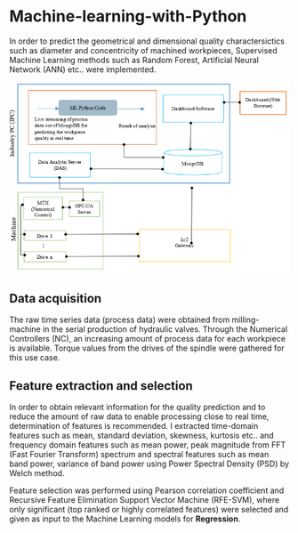 # Machine-learning-with-Python

In order to predict the geometrical and dimensional quality charactersictics such as diameter and concentricity of machined workpieces, Supervised Machine Learning methods such as 
Random Forest, Artificial Neural Network (ANN) etc.. were implemented.

![Architecture of the system](https://github.com/a-mujumdar/Machine-learning-with-Python/blob/master/Plots/architecture.PNG)

## Data acquisition

The raw time series data (process data) were obtained from milling-machine in the serial production of hydraulic valves. Through the Numerical Controllers (NC), an increasing 
amount of process data for each workpiece is available. Torque values from the drives of the spindle were gathered for this use case.

## Feature extraction and selection

In order to obtain relevant information for the quality prediction and to reduce the amount of raw data to enable processing close to real time, determination of 
features is recommended. I extracted time-domain features such as mean, standard deviation, skewness, kurtosis etc.. and frequency domain features such as mean power, 
peak magnitude from FFT (Fast Fourier Transform) spectrum and spectral features such as mean band power, variance of band power using Power Spectral Density (PSD) by Welch method.

Feature selection was performed using Pearson correlation coefficient and Recursive Feature Elimination Support Vector Machine (RFE-SVM), where only significant (top ranked 
or highly correlated features) were selected and given as input to the Machine Learning models for **Regression**.
